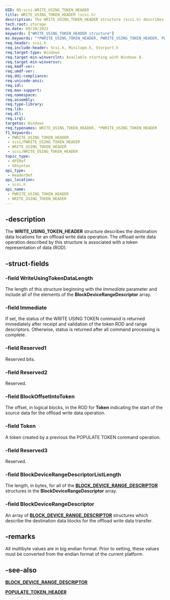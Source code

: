 ```yaml
---
UID: NS:scsi.WRITE_USING_TOKEN_HEADER
title: WRITE_USING_TOKEN_HEADER (scsi.h)
description: The WRITE_USING_TOKEN_HEADER structure (scsi.h) describes the destination data locations for an offload write data operation.
tech.root: storage
ms.date: 09/20/2022
keywords: ["WRITE_USING_TOKEN_HEADER structure"]
ms.keywords: "*PWRITE_USING_TOKEN_HEADER, PWRITE_USING_TOKEN_HEADER, PWRITE_USING_TOKEN_HEADER structure pointer [Storage Devices], WRITE_USING_TOKEN_HEADER, WRITE_USING_TOKEN_HEADER structure [Storage Devices], scsi/PWRITE_USING_TOKEN_HEADER, scsi/WRITE_USING_TOKEN_HEADER, storage.write_using_token_header"
req.header: scsi.h
req.include-header: Scsi.h, Minitape.h, Storport.h
req.target-type: Windows
req.target-min-winverclnt: Available starting with Windows 8.
req.target-min-winversvr: 
req.kmdf-ver: 
req.umdf-ver: 
req.ddi-compliance: 
req.unicode-ansi: 
req.idl: 
req.max-support: 
req.namespace: 
req.assembly: 
req.type-library: 
req.lib: 
req.dll: 
req.irql: 
targetos: Windows
req.typenames: WRITE_USING_TOKEN_HEADER, *PWRITE_USING_TOKEN_HEADER
f1_keywords:
 - PWRITE_USING_TOKEN_HEADER
 - scsi/PWRITE_USING_TOKEN_HEADER
 - WRITE_USING_TOKEN_HEADER
 - scsi/WRITE_USING_TOKEN_HEADER
topic_type:
 - APIRef
 - kbSyntax
api_type:
 - HeaderDef
api_location:
 - scsi.h
api_name:
 - PWRITE_USING_TOKEN_HEADER
 - WRITE_USING_TOKEN_HEADER
---
```


## -description

The **WRITE_USING_TOKEN_HEADER** structure describes the destination data locations for an offload write data operation.  The offload write data operation described by this structure is associated with a token representation of data (ROD).

## -struct-fields

### -field WriteUsingTokenDataLength

The length of this structure beginning with the *Immediate* parameter and include all of the elements of the **BlockDeviceRangeDescriptor** array.

### -field Immediate

If set, the status of the WRITE USING TOKEN command is returned immediately after receipt and validation of the token ROD and range descriptors. Otherwise, status is returned after all command processing is complete.

### -field Reserved1

Reserved bits.

### -field Reserved2

Reserved.

### -field BlockOffsetIntoToken

The offset, in logical blocks,  in the ROD for **Token** indicating the start of the source data for the offload write data operation.

### -field Token

A token created by a previous the POPULATE TOKEN command operation.

### -field Reserved3

Reserved.

### -field BlockDeviceRangeDescriptorListLength

The length, in bytes, for all  of the [**BLOCK_DEVICE_RANGE_DESCRIPTOR**](./ns-scsi-block_device_range_descriptor.md) structures in the **BlockDeviceRangeDescriptor** array.

### -field BlockDeviceRangeDescriptor

An array of [**BLOCK_DEVICE_RANGE_DESCRIPTOR**](./ns-scsi-block_device_range_descriptor.md) structures which describe the destination data blocks for the offload write data transfer.

## -remarks

All multibyte values are in big endian format. Prior to setting, these values must be converted from the endian format of the current platform.

## -see-also

[**BLOCK_DEVICE_RANGE_DESCRIPTOR**](./ns-scsi-block_device_range_descriptor.md)

[**POPULATE_TOKEN_HEADER**](../storport/ns-storport-populate_token_header.md)

